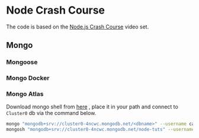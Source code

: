 # Node Crash Course

The code is based on the
[Node.js Crash Course](https://www.youtube.com/watch?v=OIBIXYLJjsI)
video set.

## Mongo

### Mongoose

### Mongo Docker

### Mongo Atlas

Download mongo shell from
[here](https://www.mongodb.com/try/download/shell)
, place it in your path and connect to `Cluster0` db via the command below.

```bash
mongo "mongodb+srv://cluster0-4ncwc.mongodb.net/<dbname>" --username carltonj2000
mongosh "mongodb+srv://cluster0-4ncwc.mongodb.net/node-tuts" --username carltonj2000
```
